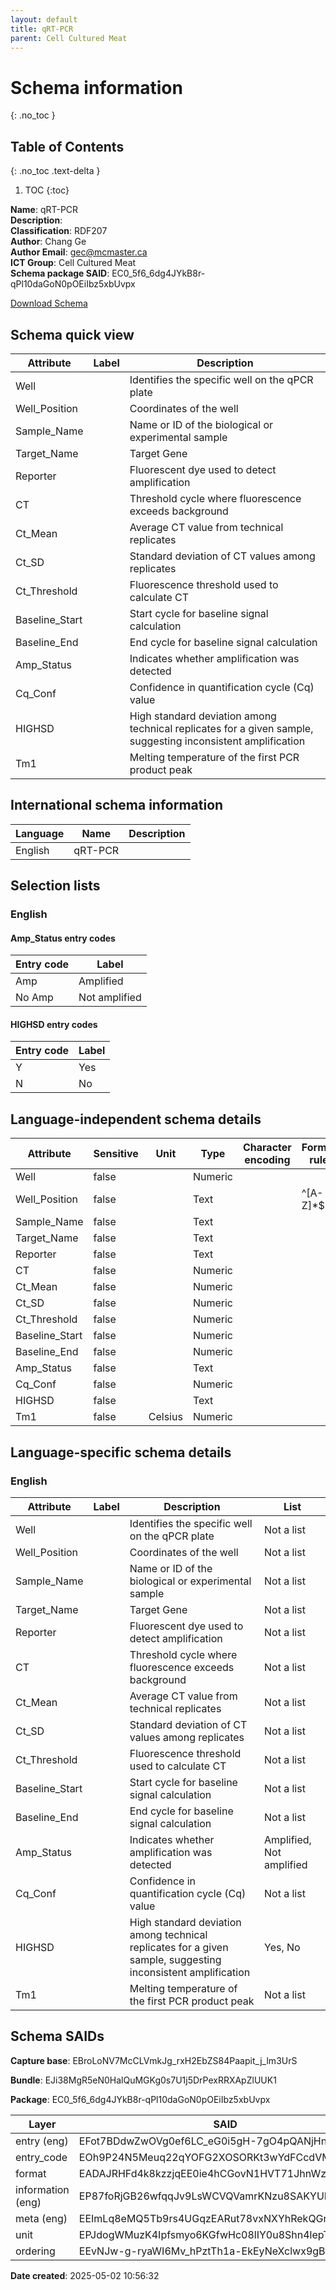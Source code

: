 ```yaml
---
layout: default  
title: qRT-PCR  
parent: Cell Cultured Meat  
---
```


# Schema information
{: .no_toc }

## Table of Contents
{: .no_toc .text-delta }

1. TOC
{:toc}

**Name**: qRT-PCR  
**Description**:   
**Classification**: RDF207  
**Author**: Chang Ge  
**Author Email**: gec@mcmaster.ca  
**ICT Group**: Cell Cultured Meat  
**Schema package SAID**: EC0_5f6_6dg4JYkB8r-qPl10daGoN0pOEiIbz5xbUvpx  

[Download Schema](qRT-PCR_OCA_package.json)

## Schema quick view

| Attribute | Label | Description |
| --- | --- | --- |
| Well |  | Identifies the specific well on the qPCR plate |
| Well_Position |  | Coordinates of the well |
| Sample_Name |  | Name or ID of the biological or experimental sample |
| Target_Name |  | Target Gene |
| Reporter |  | Fluorescent dye used to detect amplification |
| CT |  | Threshold cycle where fluorescence exceeds background |
| Ct_Mean |  | Average CT value from technical replicates |
| Ct_SD |  | Standard deviation of CT values among replicates |
| Ct_Threshold |  | Fluorescence threshold used to calculate CT |
| Baseline_Start |  | Start cycle for baseline signal calculation |
| Baseline_End |  | End cycle for baseline signal calculation |
| Amp_Status |  | Indicates whether amplification was detected |
| Cq_Conf |  | Confidence in quantification cycle (Cq) value |
| HIGHSD |  | High standard deviation among technical replicates for a given sample, suggesting inconsistent amplification |
| Tm1 |  | Melting temperature of the first PCR product peak |

## International schema information

| Language | Name | Description |
| --- | --- | --- |
| English | qRT-PCR |  |

## Selection lists

### English

#### Amp_Status entry codes

| Entry code | Label |
| --- | --- |
| Amp | Amplified |
| No Amp | Not amplified |

#### HIGHSD entry codes

| Entry code | Label |
| --- | --- |
| Y | Yes |
| N | No |

## Language-independent schema details

| Attribute | Sensitive | Unit | Type | Character encoding | Format rule |
| --- | --- | --- | --- | --- | --- |
| Well | false |  | Numeric |  |  |
| Well_Position | false |  | Text |  | ^\[A\-Z\]\*$ |
| Sample_Name | false |  | Text |  |  |
| Target_Name | false |  | Text |  |  |
| Reporter | false |  | Text |  |  |
| CT | false |  | Numeric |  |  |
| Ct_Mean | false |  | Numeric |  |  |
| Ct_SD | false |  | Numeric |  |  |
| Ct_Threshold | false |  | Numeric |  |  |
| Baseline_Start | false |  | Numeric |  |  |
| Baseline_End | false |  | Numeric |  |  |
| Amp_Status | false |  | Text |  |  |
| Cq_Conf | false |  | Numeric |  |  |
| HIGHSD | false |  | Text |  |  |
| Tm1 | false | Celsius | Numeric |  |  |

## Language-specific schema details

### English

| Attribute | Label | Description | List |
| --- | --- | --- | --- |
| Well |  | Identifies the specific well on the qPCR plate | Not a list |
| Well_Position |  | Coordinates of the well | Not a list |
| Sample_Name |  | Name or ID of the biological or experimental sample | Not a list |
| Target_Name |  | Target Gene | Not a list |
| Reporter |  | Fluorescent dye used to detect amplification | Not a list |
| CT |  | Threshold cycle where fluorescence exceeds background | Not a list |
| Ct_Mean |  | Average CT value from technical replicates | Not a list |
| Ct_SD |  | Standard deviation of CT values among replicates | Not a list |
| Ct_Threshold |  | Fluorescence threshold used to calculate CT | Not a list |
| Baseline_Start |  | Start cycle for baseline signal calculation | Not a list |
| Baseline_End |  | End cycle for baseline signal calculation | Not a list |
| Amp_Status |  | Indicates whether amplification was detected | Amplified, Not amplified |
| Cq_Conf |  | Confidence in quantification cycle (Cq) value | Not a list |
| HIGHSD |  | High standard deviation among technical replicates for a given sample, suggesting inconsistent amplification | Yes, No |
| Tm1 |  | Melting temperature of the first PCR product peak | Not a list |

## Schema SAIDs

**Capture base**: EBroLoNV7McCLVmkJg_rxH2EbZS84Paapit_j_lm3UrS

**Bundle**: EJi38MgR5eN0HalQuMGKg0s7U1j5DrPexRRXApZlUUK1

**Package**: EC0_5f6_6dg4JYkB8r-qPl10daGoN0pOEiIbz5xbUvpx

| Layer | SAID | Type |
| --- | --- | --- |
| entry (eng) | EFot7BDdwZwOVg0ef6LC_eG0i5gH-7gO4pQANjHnu7DF | spec/overlays/entry/1.1 |
| entry_code | EOh9P24N5Meuq22qYOFG2XOSORKt3wYdFCcdVMaPS4Hw | spec/overlays/entry_code/1.1 |
| format | EADAJRHFd4k8kzzjqEE0ie4hCGovN1HVT71JhnWzwEeV | spec/overlays/format/1.1 |
| information (eng) | EP87foRjGB26wfqqJv9LsWCVQVamrKNzu8SAKYUKaiWR | spec/overlays/information/1.1 |
| meta (eng) | EEImLq8eMQ5Tb9rs4UGqzEARut78vxNXYhRekQGroe_v | spec/overlays/meta/1.1 |
| unit | EPJdogWMuzK4Ipfsmyo6KGfwHc08lIY0u8Shn4lepTxq | spec/overlays/unit/1.1 |
| ordering | EEvNJw-g-ryaWI6Mv_hPztTh1a-EkEyNeXclwx9gBK6C | community/overlays/adc/ordering/1.1 |

**Date created**: 2025-05-02 10:56:32

